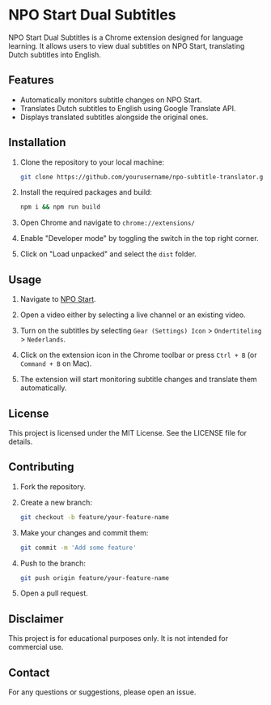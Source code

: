 # NPO Start Dual Subtitles

NPO Start Dual Subtitles is a Chrome extension designed for language learning. It allows users to view dual subtitles on NPO Start, translating Dutch subtitles into English.

## Features

- Automatically monitors subtitle changes on NPO Start.
- Translates Dutch subtitles to English using Google Translate API.
- Displays translated subtitles alongside the original ones.

## Installation

1. Clone the repository to your local machine:
    ```sh
    git clone https://github.com/yourusername/npo-subtitle-translator.git
    ```

2. Install the required packages and build:
    ```sh
    npm i && npm run build
    ```

3. Open Chrome and navigate to `chrome://extensions/`

4. Enable "Developer mode" by toggling the switch in the top right corner.

5. Click on "Load unpacked" and select the `dist` folder.

## Usage

1. Navigate to [NPO Start](https://npo.nl/start/).

2. Open a video either by selecting a live channel or an existing video.

3. Turn on the subtitles by selecting `Gear (Settings) Icon` > `Ondertiteling` > `Nederlands`.

4. Click on the extension icon in the Chrome toolbar or press `Ctrl + B` (or `Command + B` on Mac).

5. The extension will start monitoring subtitle changes and translate them automatically.

## License

This project is licensed under the MIT License. See the LICENSE file for details.

## Contributing

1. Fork the repository.

2. Create a new branch:
    ```sh
    git checkout -b feature/your-feature-name
    ```

3. Make your changes and commit them:
    ```sh
    git commit -m 'Add some feature'
    ```

4. Push to the branch:
    ```sh
    git push origin feature/your-feature-name
    ```

5. Open a pull request.

## Disclaimer

This project is for educational purposes only. It is not intended for commercial use.

## Contact

For any questions or suggestions, please open an issue.
